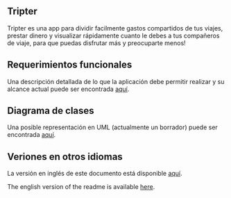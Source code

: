 ## Tripter
Tripter es una app para dividir facilmente gastos compartidos de tus viajes, prestar dinero y visualizar rápidamente cuanto le debes a tus compañeros de viaje, para que puedas disfrutar más y preocuparte menos!

## Requerimientos funcionales

Una descripción detallada de lo que la aplicación debe permitir realizar y su alcance actual puede ser encontrada [aquí](./REQUERIMIENTOS_FUNCIONALES.md).

## Diagrama de clases

Una posible representación en UML (actualmente un borrador) puede ser encontrada [aquí](./docs/uml_diagram.pdf).

## Veriones en otros idiomas

La versión en inglés de este documento está disponible [aquí](../README.md).

The english version of the readme is available [here](../README.md).
